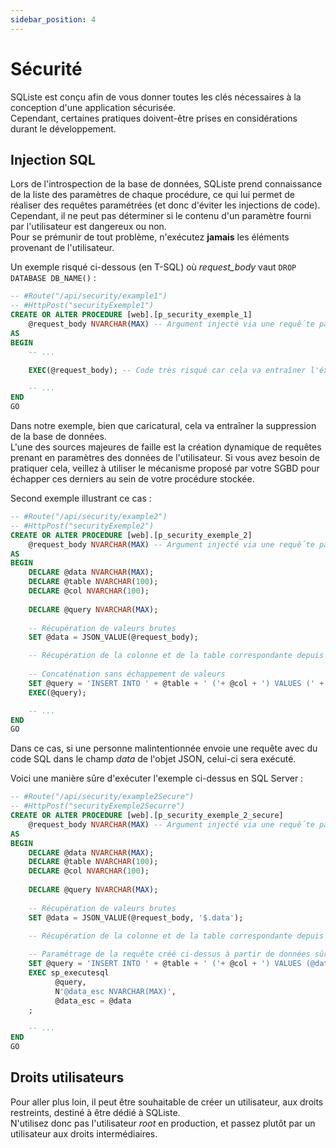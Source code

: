 ```yaml
---
sidebar_position: 4
---
```


# Sécurité

SQListe est conçu afin de vous donner toutes les clés nécessaires à la conception d'une application sécurisée.<br/>
Cependant, certaines pratiques doivent-être prises en considérations durant le développement.

## Injection SQL

Lors de l'introspection de la base de données, SQListe prend connaissance de la liste des paramètres de chaque procédure, 
ce qui lui permet de réaliser des requêtes paramétrées (et donc d'éviter les injections de code).<br/>
Cependant, il ne peut pas déterminer si le contenu d'un paramètre fourni par l'utilisateur est dangereux ou non.<br/>
Pour se prémunir de tout problème, n'exécutez **jamais** les éléments provenant de l'utilisateur.

Un exemple risqué ci-dessous (en T-SQL) où _request_body_ vaut ```DROP DATABASE DB_NAME()``` :
```sql
-- #Route("/api/security/example1")
-- #HttpPost("securityExemple1")
CREATE OR ALTER PROCEDURE [web].[p_security_exemple_1]
    @request_body NVARCHAR(MAX) -- Argument injecté via une requếte paramétrée = RAS 
AS 
BEGIN
    -- ...

    EXEC(@request_body); -- Code très risqué car cela va entraîner l'éxecution d'une chaîne litérale non échapée

    -- ...
END
GO
```

Dans notre exemple, bien que caricatural, cela va entraîner la suppression de la base de données.<br/>
L'une des sources majeures de faille est la création dynamique de requêtes prenant en paramètres des données de l'utilisateur. 
Si vous avez besoin de pratiquer cela, veillez à utiliser le mécanisme proposé par votre SGBD pour échapper ces derniers au sein de votre procédure stockée.

Second exemple illustrant ce cas :
```sql
-- #Route("/api/security/example2")
-- #HttpPost("securityExemple2")
CREATE OR ALTER PROCEDURE [web].[p_security_exemple_2]
    @request_body NVARCHAR(MAX) -- Argument injecté via une requếte paramétrée = RAS 
AS 
BEGIN
    DECLARE @data NVARCHAR(MAX);
    DECLARE @table NVARCHAR(100);
    DECLARE @col NVARCHAR(100);
    
    DECLARE @query NVARCHAR(MAX);
    
    -- Récupération de valeurs brutes
    SET @data = JSON_VALUE(@request_body);

    -- Récupération de la colonne et de la table correspondante depuis des données internes (sécurisées)
    
    -- Concaténation sans échappement de valeurs
    SET @query = 'INSERT INTO ' + @table + ' ('+ @col + ') VALUES (' + @data + ')';
    EXEC(@query);

    -- ...
END
GO
```

Dans ce cas, si une personne malintentionnée envoie une requête avec du code SQL dans le champ _data_ de l'objet JSON, celui-ci sera exécuté.

Voici une manière sûre d'exécuter l'exemple ci-dessus en SQL Server :
```sql
-- #Route("/api/security/example2Secure")
-- #HttpPost("securityExemple2Securre")
CREATE OR ALTER PROCEDURE [web].[p_security_exemple_2_secure]
    @request_body NVARCHAR(MAX) -- Argument injecté via une requếte paramétrée = RAS 
AS 
BEGIN
    DECLARE @data NVARCHAR(MAX);
    DECLARE @table NVARCHAR(100);
    DECLARE @col NVARCHAR(100);
    
    DECLARE @query NVARCHAR(MAX);
    
    -- Récupération de valeurs brutes
    SET @data = JSON_VALUE(@request_body, '$.data');

    -- Récupération de la colonne et de la table correspondante depuis des données internes (sécurisées)
    
    -- Paramétrage de la requête créé ci-dessus à partir de données sûres et exécution avec les données de l'utilateurs échapées
    SET @query = 'INSERT INTO ' + @table + ' ('+ @col + ') VALUES (@data_esc)';
    EXEC sp_executesql   
          @query,  
          N'@data_esc NVARCHAR(MAX)',  
          @data_esc = @data
    ;

    -- ...
END
GO
```

## Droits utilisateurs

Pour aller plus loin, il peut être souhaitable de créer un utilisateur, aux droits restreints, destiné à être dédié à SQListe.<br/>
N'utilisez donc pas l'utilisateur _root_ en production, et passez plutôt par un utilisateur aux droits intermédiaires.
